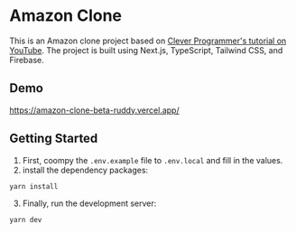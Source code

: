# Amazon Clone

This is an Amazon clone project based on [Clever Programmer's tutorial on YouTube](https://www.youtube.com/watch?v=RDV3Z1KCBvo&t=31s&pp=ygUMYW1hem9uIGNsb25l). The project is built using Next.js, TypeScript, Tailwind CSS, and Firebase.

## Demo

https://amazon-clone-beta-ruddy.vercel.app/

## Getting Started

1. First, coompy the `.env.example` file to `.env.local` and fill in the values.
2. install the dependency packages:

```bash
yarn install
```

3. Finally, run the development server:

```bash
yarn dev
```
